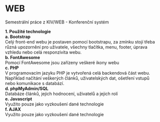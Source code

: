 # WEB
Semestrální práce z KIV/WEB - Konferenční systém

**1. Použité technologie** <br />
        **a. Bootstrap** <br />
        Celý front-end webu je postaven pomocí bootstrapu, za zmínku stojí třeba různá 
        upozornění pro uživatele, všechny tlačítka, menu, footer, úprava vzhledu nebo
        celá responzivita webu. <br />
        **b. FontAwesome** <br />
        Pomocí FontAwesome jsou zařízeny veškeré ikony webu <br />
        **c. PHP** <br />
        V programovacím jazyku PHP je vytvořená celá backendová část webu. 
        Například načítání veškerých článků, uživatelských dat, ošetření vstupů nebo 
        komunikace s databází. <br />
        **d. phpMyAdmin/SQL** <br />
        Databáze článků, jejich hodnocení, uživatelů a jejich rolí <br />
        **e. Javascript** <br />
        Využito pouze jako vyzkoušení dané technologie <br /> 
        **f. AJAX** <br />
        Využito pouze jako vyzkoušení dané technologie <br />

